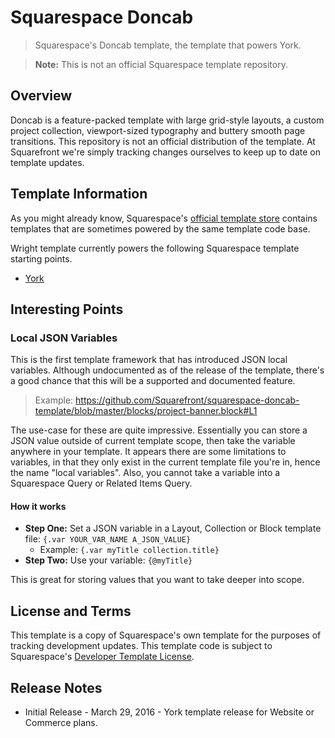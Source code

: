 # Squarespace Doncab
> Squarespace's Doncab template, the template that powers York.

> **Note:** This is not an official Squarespace template repository.



## Overview
Doncab is a feature-packed template with large grid-style layouts, a custom project collection, viewport-sized typography and buttery smooth page transitions. This repository is not an official distribution of the template. At Squarefront we're simply tracking changes ourselves to keep up to date on template updates.



## Template Information

As you might already know, Squarespace's [official template store](http://squarespace.com/templates) contains templates that are sometimes powered by the same template code base.

Wright template currently powers the following Squarespace template starting points.

* [York](http://york-demo.squarespace.com)



## Interesting Points

### Local JSON Variables
This is the first template framework that has introduced JSON local variables. Although undocumented as of the release of the template, there's a good chance that this will be a supported and documented feature.

> Example: https://github.com/Squarefront/squarespace-doncab-template/blob/master/blocks/project-banner.block#L1

The use-case for these are quite impressive. Essentially you can store a JSON value outside of current template scope, then take the variable anywhere in your template. It appears there are some limitations to variables, in that they only exist in the current template file you're in, hence the name "local variables". Also, you cannot take a variable into a Squarespace Query or Related Items Query.

#### How it works
* **Step One:** Set a JSON variable in a Layout, Collection or Block template file: `{.var YOUR_VAR_NAME A_JSON_VALUE}`
    * Example: `{.var myTitle collection.title}`
* **Step Two:** Use your variable: `{@myTitle}`

This is great for storing values that you want to take deeper into scope.



## License and Terms

This template is a copy of Squarespace's own template for the purposes of tracking development updates. This template code is subject to Squarespace's [Developer Template License](https://www.squarespace.com/template-license/).



## Release Notes

* Initial Release - March 29, 2016 - York template release for Website or Commerce plans.